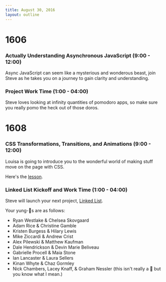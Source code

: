 ```yaml
---
title: August 30, 2016
layout: outline
---
```


# 1606

### Actually Understanding Asynchronous JavaScript (9:00 - 12:00)

Async JavaScript can seem like a mysterious and wonderous beast, join Steve as he takes you on a journey to gain clarity and understanding.

### Project Work Time (1:00 - 04:00)

Steve loves looking at infinity quantities of pomodoro apps, so make sure you really pomo the heck out of those doros.

# 1608

### CSS Transformations, Transitions, and Animations  (9:00 - 12:00)

Louisa is going to introduce you to the wonderful world of making stuff move on the page with CSS.

Here's the [lesson](https://github.com/turingschool-examples/intro-to-CSS-transitions).

### Linked List Kickoff and Work Time (1:00 - 04:00)

Steve will launch your next project, [Linked List](http://frontend.turing.io/projects/linked-list.html).

Your yung-🍐s are as follows:
* Ryan Westlake & Chelsea Skovgaard
* Adam Rice & Christine Gamble
* Kristen Burgess & Hilary Lewis
* Mike Ziccardi & Andrew Crist
* Alex Pilewski & Matthew Kaufman
* Dale Hendrickson & Devin Marie Beliveau
* Gabrielle Procell & Maia Stone
* Ian Lancaster & Laura Sellers
* Kinan Whyte & Chaz Gormley
* Nick Chambers, Lacey Knaff, & Graham Nessler (this isn't really a 🍐 but you know what I mean.)
